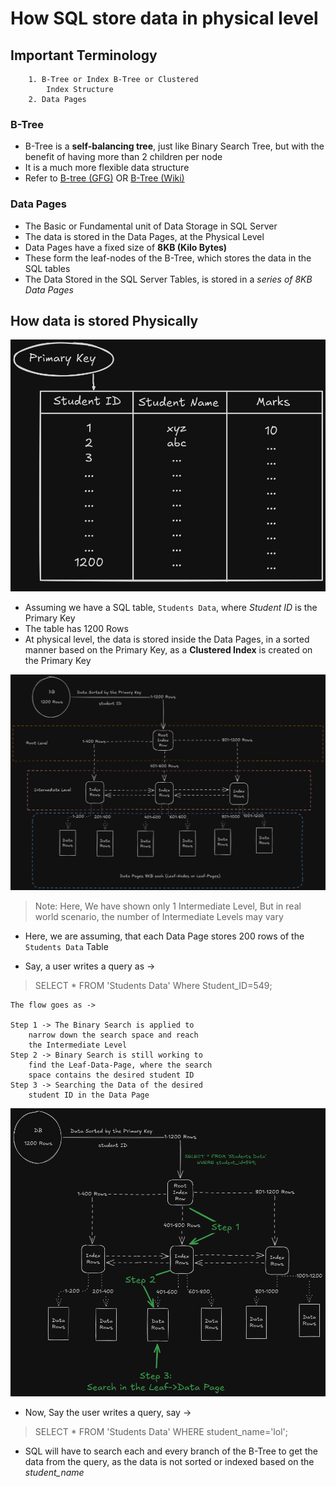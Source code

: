 # How SQL store data in physical level

## Important Terminology

```
    1. B-Tree or Index B-Tree or Clustered
        Index Structure
    2. Data Pages
```

### B-Tree

* B-Tree is a **self-balancing tree**, just like Binary Search Tree, but with the benefit of having more than 2 children per node
* It is a much more flexible data structure
* Refer to [B-tree (GFG)](https://www.geeksforgeeks.org/introduction-of-b-tree-2/) OR [B-Tree (Wiki)](https://en.wikipedia.org/wiki/B-tree)


### Data Pages

* The Basic or Fundamental unit of Data Storage in SQL Server 
* The data is stored in the Data Pages, at the Physical Level
* Data Pages have a fixed size of __8KB (Kilo Bytes)__
* These form the leaf-nodes of the B-Tree, which stores the data in the SQL tables
* The Data Stored in the SQL Server Tables, is stored in a *series of 8KB Data Pages*


## How data is stored Physically

 ![alt text](images/student_table.png)

* Assuming we have a SQL table, `Students Data`, where *Student ID* is the Primary Key
* The table has 1200 Rows
* At physical level, the data is stored inside the Data Pages, in a sorted manner based on the Primary Key, as a **Clustered Index** is created on the Primary Key 


![alt text](images/Basic_B_tree.png)

> Note: Here, We have shown only 1 Intermediate Level, But in real world scenario, the number of Intermediate Levels may vary

* Here, we are assuming, that each Data Page stores 200 rows of the `Students Data` Table

* Say, a user writes a query as ->

> SELECT * FROM 'Students Data' Where Student_ID=549;

```
The flow goes as ->

Step 1 -> The Binary Search is applied to
    narrow down the search space and reach
    the Intermediate Level
Step 2 -> Binary Search is still working to
    find the Leaf-Data-Page, where the search
    space contains the desired student ID
Step 3 -> Searching the Data of the desired
    student ID in the Data Page

```

![alt text](images/search_where_id_is_549.png)

* Now, Say the user writes a query, say ->

> SELECT * FROM 'Students Data' WHERE student_name='lol';

* SQL will have to search each and every branch of the B-Tree to get the data from the query, as the data is not sorted or indexed based on the *student_name*
